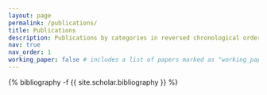 ```yaml
---
layout: page
permalink: /publications/
title: Publications
description: Publications by categories in reversed chronological order
nav: true
nav_order: 1
working_paper: false # includes a list of papers marked as "working_paper={true}"
---
```


<!-- _pages/publications.md -->

<div class="publications">
  
{% bibliography -f {{ site.scholar.bibliography }} %}

</div>
